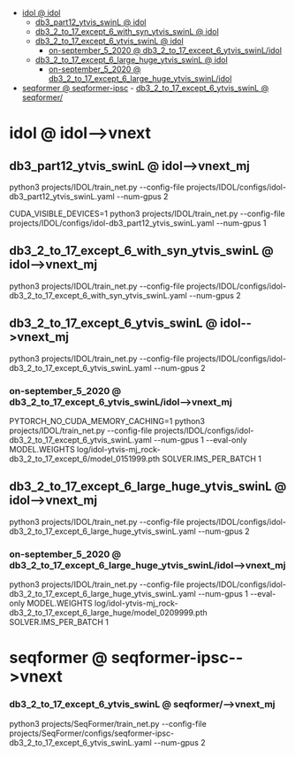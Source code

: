 <!-- MarkdownTOC -->

- [idol       @ idol](#idol___idol_)
    - [db3_part12_ytvis_swinL       @ idol](#db3_part12_ytvis_swinl___idol_)
    - [db3_2_to_17_except_6_with_syn_ytvis_swinL       @ idol](#db3_2_to_17_except_6_with_syn_ytvis_swinl___idol_)
    - [db3_2_to_17_except_6_ytvis_swinL       @ idol](#db3_2_to_17_except_6_ytvis_swinl___idol_)
        - [on-september_5_2020       @ db3_2_to_17_except_6_ytvis_swinL/idol](#on_september_5_2020___db3_2_to_17_except_6_ytvis_swinl_ido_l_)
    - [db3_2_to_17_except_6_large_huge_ytvis_swinL       @ idol](#db3_2_to_17_except_6_large_huge_ytvis_swinl___idol_)
        - [on-september_5_2020       @ db3_2_to_17_except_6_large_huge_ytvis_swinL/idol](#on_september_5_2020___db3_2_to_17_except_6_large_huge_ytvis_swinl_idol_)
- [seqformer       @ seqformer-ipsc](#seqformer___seqformer_ipsc_)
        - [db3_2_to_17_except_6_ytvis_swinL       @ seqformer/](#db3_2_to_17_except_6_ytvis_swinl___seqformer_)

<!-- /MarkdownTOC -->

<a id="idol___idol_"></a>
# idol       @ idol-->vnext

<a id="db3_part12_ytvis_swinl___idol_"></a>
## db3_part12_ytvis_swinL       @ idol-->vnext_mj
python3 projects/IDOL/train_net.py --config-file projects/IDOL/configs/idol-db3_part12_ytvis_swinL.yaml --num-gpus 2

CUDA_VISIBLE_DEVICES=1 python3 projects/IDOL/train_net.py --config-file projects/IDOL/configs/idol-db3_part12_ytvis_swinL.yaml --num-gpus 1 

<a id="db3_2_to_17_except_6_with_syn_ytvis_swinl___idol_"></a>
## db3_2_to_17_except_6_with_syn_ytvis_swinL       @ idol-->vnext_mj
python3 projects/IDOL/train_net.py --config-file projects/IDOL/configs/idol-db3_2_to_17_except_6_with_syn_ytvis_swinL.yaml --num-gpus 2

<a id="db3_2_to_17_except_6_ytvis_swinl___idol_"></a>
## db3_2_to_17_except_6_ytvis_swinL       @ idol-->vnext_mj
python3 projects/IDOL/train_net.py --config-file projects/IDOL/configs/idol-db3_2_to_17_except_6_ytvis_swinL.yaml --num-gpus 2

<a id="on_september_5_2020___db3_2_to_17_except_6_ytvis_swinl_ido_l_"></a>
### on-september_5_2020       @ db3_2_to_17_except_6_ytvis_swinL/idol-->vnext_mj
PYTORCH_NO_CUDA_MEMORY_CACHING=1 python3 projects/IDOL/train_net.py --config-file projects/IDOL/configs/idol-db3_2_to_17_except_6_ytvis_swinL.yaml --num-gpus 1 --eval-only MODEL.WEIGHTS log/idol-ytvis-mj_rock-db3_2_to_17_except_6/model_0151999.pth SOLVER.IMS_PER_BATCH 1

<a id="db3_2_to_17_except_6_large_huge_ytvis_swinl___idol_"></a>
## db3_2_to_17_except_6_large_huge_ytvis_swinL       @ idol-->vnext_mj
python3 projects/IDOL/train_net.py --config-file projects/IDOL/configs/idol-db3_2_to_17_except_6_large_huge_ytvis_swinL.yaml --num-gpus 2

<a id="on_september_5_2020___db3_2_to_17_except_6_large_huge_ytvis_swinl_idol_"></a>
### on-september_5_2020       @ db3_2_to_17_except_6_large_huge_ytvis_swinL/idol-->vnext_mj
python3 projects/IDOL/train_net.py --config-file projects/IDOL/configs/idol-db3_2_to_17_except_6_large_huge_ytvis_swinL.yaml --num-gpus 1 --eval-only MODEL.WEIGHTS log/idol-ytvis-mj_rock-db3_2_to_17_except_6_large_huge/model_0209999.pth SOLVER.IMS_PER_BATCH 1


<a id="seqformer___seqformer_ipsc_"></a>
# seqformer       @ seqformer-ipsc-->vnext
<a id="db3_2_to_17_except_6_ytvis_swinl___seqformer_"></a>
### db3_2_to_17_except_6_ytvis_swinL       @ seqformer/-->vnext_mj
python3 projects/SeqFormer/train_net.py --config-file projects/SeqFormer/configs/seqformer-ipsc-db3_2_to_17_except_6_ytvis_swinL.yaml --num-gpus 2

